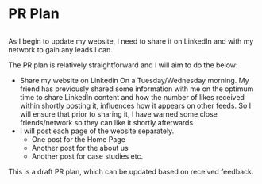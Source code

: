 # PR Plan

##

As I begin to update my website, I need to share it on LinkedIn and with my network to gain any leads I can.

The PR plan is relatively straightforward and I will aim to do the below:

- Share my website on Linkedin On a Tuesday/Wednesday morning. My friend has previously shared some information with me on the optimum time to share LinkedIn content and how the number of likes received within shortly posting it, influences how it appears on other feeds. So I will ensure that prior to sharing it, I have warned some close friends/network so they can like it shortly afterwards
- I will post each page of the website separately. 
  - One post for the Home Page
  - Another post for the about us
  - Another post for case studies etc.


This is a draft PR plan, which can be updated based on received feedback.